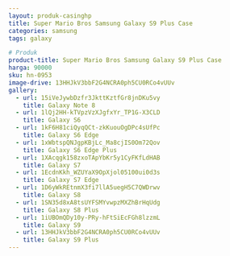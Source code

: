 ```yaml
---
layout: produk-casinghp
title: Super Mario Bros Samsung Galaxy S9 Plus Case
categories: samsung
tags: galaxy

# Produk
product-title: Super Mario Bros Samsung Galaxy S9 Plus Case
harga: 90000
sku: hn-0953
image-drive: 13HHJkV3bbF2G4NCRA0ph5CU0RCo4vUUv
gallery:
  - url: 15iVeJywbDzfr3JkttKztfGr8jnDKu5vy
    title: Galaxy Note 8
  - url: 1lQj2HH-kTVpzVzXJgfxYr_TP1G-X3CLD
    title: Galaxy S6
  - url: 1kF6H81ciQyqQCt-zkKuouOgDPc4sUfPc
    title: Galaxy S6 Edge
  - url: 1xWbtspQNJgpKBjLc_Ma8cjIS0Om72Qov
    title: Galaxy S6 Edge Plus
  - url: 1XAcqgk158zxoTApYbKr5y1CyFKfLdHAB
    title: Galaxy S7
  - url: 1EcdnKkh_WZUYaX9OpXjol05100ui0d3s
    title: Galaxy S7 Edge
  - url: 1D6yWkREtnmX3fi7llA5uegH5C7QWDrwv
    title: Galaxy S8
  - url: 1SN35d8xA8tsUYFSMYvwpzMXZhBrHqUdg
    title: Galaxy S8 Plus
  - url: 1iUBOmQDy10y-PRy-hFtSiEcFGh8lzzmL
    title: Galaxy S9
  - url: 13HHJkV3bbF2G4NCRA0ph5CU0RCo4vUUv
    title: Galaxy S9 Plus
---
```

